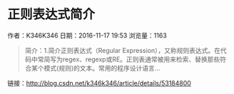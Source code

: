# 正则表达式简介
作者：K346K346
日期：2016-11-17 19:53
浏览量：1163
> 简介：1.简介正则表达式（Regular Expression），又称规则表达式。在代码中常简写为regex、regexp或RE。正则表通常被用来检索、替换那些符合某个模式(规则)的文本。常用的程序设计语言...

 链接：http://blog.csdn.net/k346k346/article/details/53184800

